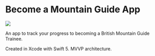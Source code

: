 # Become a Mountain Guide App

<img src="https://www.facewest.co.uk/mm5/graphics/catimages/Mountain-Guides.jpg">

An app to track your progress to becoming a British Mountain Guide Trainee. 

Created in Xcode with Swift 5. MVVP architecture.

